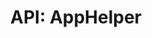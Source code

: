 ---
comment: "/**\n * The main class for basic app operations\n *\n * @memberof HashBrown.Server.Helpers\n */"
meta:
    range:
        - 158
        - 177
    filename: AppHelper.js
    lineno: 11
    columnno: 0
    path: /home/mrzapp/Development/Web/hashbrown-cms/src/Server/Helpers
    code:
        id: astnode100061260
        name: AppHelper
        type: ClassDeclaration
        paramnames: []
classdesc: 'The main class for basic app operations'
memberof: HashBrown.Server.Helpers
name: AppHelper
longname: HashBrown.Server.Helpers.AppHelper
kind: class
scope: static
methods: []
shortname: AppHelper
layout: docPage
permalink: /docs/hashbrown/server/helpers/apphelper/
title: 'API: AppHelper'
description: 'The main class for basic app operations'

---